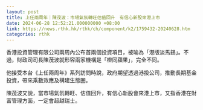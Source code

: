 ```yaml
---
layout: post
title: 上任兩周年｜陳茂波：市場氣氛轉旺估值回升　有信心新股來港上市
date: 2024-06-28 12:52:21.000000000 +08:00
link: https://news.rthk.hk/rthk/ch/component/k2/1759432-20240628.htm
categories: rthk
---
```


香港投資管理有限公司兩周內公布首兩個投資項目，被喻為「港版淡馬錫」。不過，財政司司長陳茂波就形容兩家機構是「橙同蘋果」，完全不同。

他接受本台《上任兩周年》系列訪問時說，政府期望透過港投公司，推動長期基金投資，帶來乘數效應及構建生態圈。

陳茂波又說，當市場氣氛轉旺、估值回升，有信心新股會來港上市，又指香港在財富管理方面，一定會超越瑞士。
